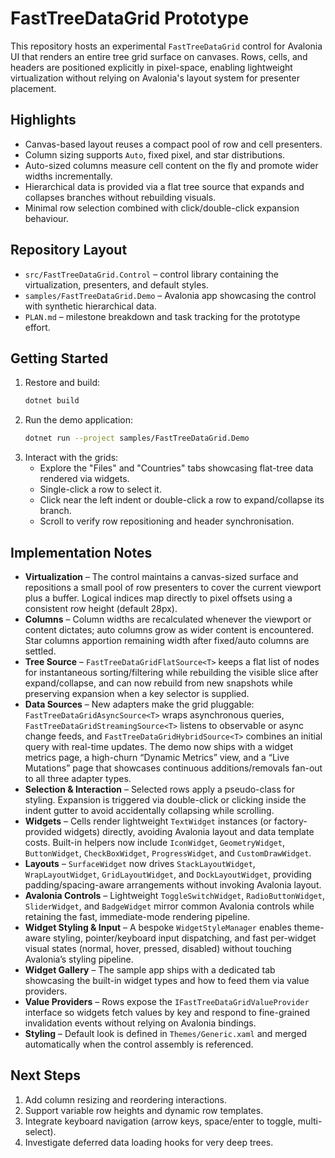 # FastTreeDataGrid Prototype

This repository hosts an experimental `FastTreeDataGrid` control for Avalonia UI that renders an entire tree grid surface on canvases. Rows, cells, and headers are positioned explicitly in pixel-space, enabling lightweight virtualization without relying on Avalonia's layout system for presenter placement.

## Highlights
- Canvas-based layout reuses a compact pool of row and cell presenters.
- Column sizing supports `Auto`, fixed pixel, and star distributions.
- Auto-sized columns measure cell content on the fly and promote wider widths incrementally.
- Hierarchical data is provided via a flat tree source that expands and collapses branches without rebuilding visuals.
- Minimal row selection combined with click/double-click expansion behaviour.

## Repository Layout
- `src/FastTreeDataGrid.Control` – control library containing the virtualization, presenters, and default styles.
- `samples/FastTreeDataGrid.Demo` – Avalonia app showcasing the control with synthetic hierarchical data.
- `PLAN.md` – milestone breakdown and task tracking for the prototype effort.

## Getting Started
1. Restore and build:
   ```bash
   dotnet build
   ```
2. Run the demo application:
   ```bash
   dotnet run --project samples/FastTreeDataGrid.Demo
   ```
3. Interact with the grids:
   - Explore the "Files" and "Countries" tabs showcasing flat-tree data rendered via widgets.
   - Single-click a row to select it.
   - Click near the left indent or double-click a row to expand/collapse its branch.
   - Scroll to verify row repositioning and header synchronisation.

## Implementation Notes
- **Virtualization** – The control maintains a canvas-sized surface and repositions a small pool of row presenters to cover the current viewport plus a buffer. Logical indices map directly to pixel offsets using a consistent row height (default 28px).
- **Columns** – Column widths are recalculated whenever the viewport or content dictates; auto columns grow as wider content is encountered. Star columns apportion remaining width after fixed/auto columns are settled.
- **Tree Source** – `FastTreeDataGridFlatSource<T>` keeps a flat list of nodes for instantaneous sorting/filtering while rebuilding the visible slice after expand/collapse, and can now rebuild from new snapshots while preserving expansion when a key selector is supplied.
- **Data Sources** – New adapters make the grid pluggable: `FastTreeDataGridAsyncSource<T>` wraps asynchronous queries, `FastTreeDataGridStreamingSource<T>` listens to observable or async change feeds, and `FastTreeDataGridHybridSource<T>` combines an initial query with real-time updates. The demo now ships with a widget metrics page, a high-churn “Dynamic Metrics” view, and a “Live Mutations” page that showcases continuous additions/removals fan-out to all three adapter types.
- **Selection & Interaction** – Selected rows apply a pseudo-class for styling. Expansion is triggered via double-click or clicking inside the indent gutter to avoid accidentally collapsing while scrolling.
- **Widgets** – Cells render lightweight `TextWidget` instances (or factory-provided widgets) directly, avoiding Avalonia layout and data template costs. Built-in helpers now include `IconWidget`, `GeometryWidget`, `ButtonWidget`, `CheckBoxWidget`, `ProgressWidget`, and `CustomDrawWidget`.
- **Layouts** – `SurfaceWidget` now drives `StackLayoutWidget`, `WrapLayoutWidget`, `GridLayoutWidget`, and `DockLayoutWidget`, providing padding/spacing-aware arrangements without invoking Avalonia layout.
- **Avalonia Controls** – Lightweight `ToggleSwitchWidget`, `RadioButtonWidget`, `SliderWidget`, and `BadgeWidget` mirror common Avalonia controls while retaining the fast, immediate-mode rendering pipeline.
- **Widget Styling & Input** – A bespoke `WidgetStyleManager` enables theme-aware styling, pointer/keyboard input dispatching, and fast per-widget visual states (normal, hover, pressed, disabled) without touching Avalonia’s styling pipeline.
- **Widget Gallery** – The sample app ships with a dedicated tab showcasing the built-in widget types and how to feed them via value providers.
- **Value Providers** – Rows expose the `IFastTreeDataGridValueProvider` interface so widgets fetch values by key and respond to fine-grained invalidation events without relying on Avalonia bindings.
- **Styling** – Default look is defined in `Themes/Generic.xaml` and merged automatically when the control assembly is referenced.

## Next Steps
1. Add column resizing and reordering interactions.
2. Support variable row heights and dynamic row templates.
3. Integrate keyboard navigation (arrow keys, space/enter to toggle, multi-select).
4. Investigate deferred data loading hooks for very deep trees.
